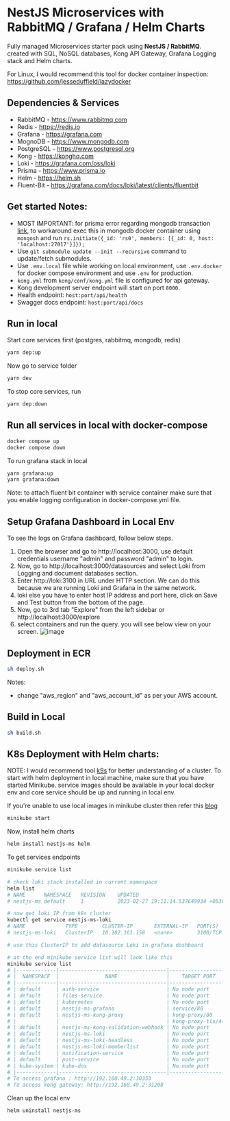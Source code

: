 # NestJS Microservices with RabbitMQ / Grafana / Helm Charts

Fully managed Microservices starter pack using **NestJS / RabbitMQ**. created with SQL, NoSQL databases, Kong API Gateway, Grafana Logging stack and Helm charts.

For Linux, I would recommend this tool for docker container inspection: https://github.com/jesseduffield/lazydocker

## Dependencies & Services

- RabbitMQ - https://www.rabbitmq.com
- Redis - https://redis.io
- Grafana - https://grafana.com
- MognoDB - https://www.mongodb.com
- PostgreSQL - https://www.postgresql.org
- Kong - https://konghq.com
- Loki - https://grafana.com/oss/loki
- Prisma - https://www.prisma.io
- Helm - https://helm.sh
- Fluent-Bit - https://grafana.com/docs/loki/latest/clients/fluentbit

## Get started Notes:

- MOST IMPORTANT: for prisma error regarding mongodb transaction [link](https://github.com/prisma/prisma/issues/8266), to workaround exec this in mongodb docker container using `mongosh` and run `rs.initiate({_id: 'rs0', members: [{_id: 0, host: 'localhost:27017'}]});`
- Use `git submodule update --init --recursive` command to update/fetch submodules.
- Use `.env.local` file while working on local environment, use `.env.docker` for docker compose environment and use `.env` for production.
- `kong.yml` from `kong/conf/kong.yml` file is configured for api gateway.
- Kong development server endpoint will start on port `8000`.
- Health endpoint: `host:port/api/health`
- Swagger docs endpoint: `host:port/api/docs`

## Run in local

Start core services first (postgres, rabbitmq, mongodb, redis)

```bash
yarn dep:up
```

Now go to service folder

```bash
yarn dev
```

To stop core services, run

```bash
yarn dep:down
```

## Run all services in local with docker-compose

```bash
docker compose up
docker compose down
```

To run grafana stack in local

```bash
yarn grafana:up
yarn grafana:down
```

Note: to attach fluent bit container with service container make sure that you enable logging configuration in docker-compose.yml file.

## Setup Grafana Dashboard in Local Env

To see the logs on Grafana dashboard, follow below steps.

1. Open the browser and go to http://localhost:3000, use default credentials username "admin" and password "admin" to login.
2. Now, go to http://localhost:3000/datasources and select Loki from Logging and document databases section.
3. Enter http://loki:3100 in URL under HTTP section. We can do this because we are running Loki and Grafana in the same network.
4. loki else you have to enter host IP address and port here, click on Save and Test button from the bottom of the page.
5. Now, go to 3rd tab "Explore" from the left sidebar or http://localhost:3000/explore
6. select containers and run the query. you will see below view on your screen.
   ![image](https://user-images.githubusercontent.com/23061515/217284063-5a548f77-ac0c-42b3-bfdb-963a62f8788a.png)

## Deployment in ECR

```bash
sh deploy.sh
```

Notes:

- change "aws_region" and "aws_account_id" as per your AWS account.

## Build in Local

```bash
sh build.sh
```

## K8s Deployment with Helm charts:

NOTE: I would recommend tool [k9s](https://k9scli.io/) for better understanding of a cluster. To start with helm deployment in local machine, make sure that you have started Minikube. service images should be available in your local docker env and core service should be up and running in local env.

If you're unable to use local images in minikube cluster then refer this [blog](https://medium.com/bb-tutorials-and-thoughts/how-to-use-own-local-doker-images-with-minikube-2c1ed0b0968)

```bash
minikube start
```

Now, install helm charts

```bash
helm install nestjs-ms helm
```

To get services endpoints

```bash
minikube service list
```

```bash
# check loki stack installed in current namespace
helm list
# NAME     	NAMESPACE	REVISION	UPDATED                                	STATUS  	CHART           	APP VERSION
# nestjs-ms	default  	1       	2023-02-27 19:11:14.537649934 +0530 IST	deployed	nestjs-ms-0.1.0 	1.0.0

# now get loki IP from k8s cluster
kubectl get service nestjs-ms-loki
# NAME             TYPE        CLUSTER-IP       EXTERNAL-IP   PORT(S)    AGE
# nestjs-ms-loki   ClusterIP   10.102.161.158   <none>        3100/TCP   28m

# use this ClusterIP to add datasource Loki in grafana dashboard

# at the end minikube service list will look like this
minikube service list
# |-------------|-----------------------------------|--------------------|---------------------------|
# |  NAMESPACE  |               NAME                |    TARGET PORT     |            URL            |
# |-------------|-----------------------------------|--------------------|---------------------------|
# | default     | auth-service                      | No node port       |                           |
# | default     | files-service                     | No node port       |                           |
# | default     | kubernetes                        | No node port       |                           |
# | default     | nestjs-ms-grafana                 | service/80         | http://192.168.49.2:31679 |
# | default     | nestjs-ms-kong-proxy              | kong-proxy/80      | http://192.168.49.2:32083 |
# |             |                                   | kong-proxy-tls/443 | http://192.168.49.2:31251 |
# | default     | nestjs-ms-kong-validation-webhook | No node port       |                           |
# | default     | nestjs-ms-loki                    | No node port       |                           |
# | default     | nestjs-ms-loki-headless           | No node port       |                           |
# | default     | nestjs-ms-loki-memberlist         | No node port       |                           |
# | default     | notification-service              | No node port       |                           |
# | default     | post-service                      | No node port       |                           |
# | kube-system | kube-dns                          | No node port       |                           |
# |-------------|-----------------------------------|--------------------|---------------------------|
# To access grafana : http://192.168.49.2:30353
# To access kong gateway: http://192.168.49.2:31208
```

Clean up the local env

```bash
helm uninstall nestjs-ms
```
